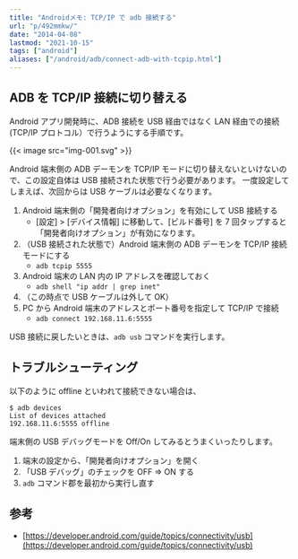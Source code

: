 ```yaml
---
title: "Androidメモ: TCP/IP で adb 接続する"
url: "p/492mmkw/"
date: "2014-04-08"
lastmod: "2021-10-15"
tags: ["android"]
aliases: ["/android/adb/connect-adb-with-tcpip.html"]
---
```


ADB を TCP/IP 接続に切り替える
----

Android アプリ開発時に、ADB 接続を USB 経由ではなく LAN 経由での接続 (TCP/IP プロトコル）で行うようにする手順です。

{{< image src="img-001.svg" >}}

Android 端末側の ADB デーモンを TCP/IP モードに切り替えないといけないので、この設定自体は USB 接続された状態で行う必要があります。
一度設定してしまえば、次回からは USB ケーブルは必要なくなります。

1. Android 端末側の「開発者向けオプション」を有効にして USB 接続する
   - [設定] > [デバイス情報] に移動して、[ビルド番号] を 7 回タップすると「開発者向けオプション」が有効になります。
2. （USB 接続された状態で）Android 端末側の ADB デーモンを TCP/IP 接続モードにする
   - `adb tcpip 5555`
3. Android 端末の LAN 内の IP アドレスを確認しておく
   - `adb shell "ip addr | grep inet"`
4. （この時点で USB ケーブルは外して OK）
5. PC から Android 端末のアドレスとポート番号を指定して TCP/IP で接続
   - `adb connect 192.168.11.6:5555`

USB 接続に戻したいときは、`adb usb` コマンドを実行します。


トラブルシューティング
----

以下のように offline といわれて接続できない場合は、

```console
$ adb devices
List of devices attached
192.168.11.6:5555 offline
```

端末側の USB デバッグモードを Off/On してみるとうまくいったりします。

1. 端末の設定から、「開発者向けオプション」を開く
2. 「USB デバッグ」のチェックを OFF => ON する
3. `adb` コマンド郡を最初から実行し直す


参考
----

* [https://developer.android.com/guide/topics/connectivity/usb](https://developer.android.com/guide/topics/connectivity/usb)

